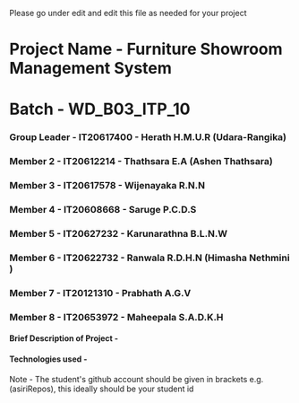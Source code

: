Please go under edit and edit this file as needed for your project

# Project Name - Furniture Showroom Management System
# Batch - WD_B03_ITP_10
### Group Leader - IT20617400 - Herath H.M.U.R (Udara-Rangika)
### Member 2 - IT20612214 - Thathsara E.A (Ashen Thathsara)
### Member 3 - IT20617578 - Wijenayaka R.N.N
### Member 4 - IT20608668 - Saruge P.C.D.S
### Member 5 - IT20627232 - Karunarathna B.L.N.W
### Member 6 - IT20622732 - Ranwala R.D.H.N (Himasha Nethmini )
### Member 7 - IT20121310 - Prabhath A.G.V
### Member 8 - IT20653972 - Maheepala S.A.D.K.H

#### Brief Description of Project - 
#### Technologies used - 

Note - The student's github account should be given in brackets e.g. (asiriRepos), this ideally should be your student id 


